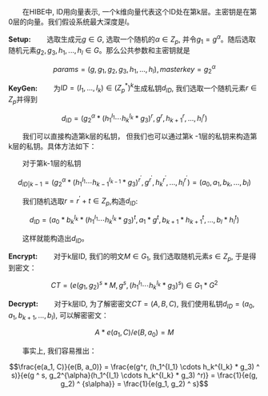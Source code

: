 &emsp;&emsp;在HIBE中, ID用向量表示, 一个k维向量代表这个ID处在第k层。主密钥是在第0层的向量。我们假设系统最大深度是$l$。

**Setup:**
&emsp;&emsp;选取生成元$g \in G$, 选取一个随机的$\alpha \in Z_p$, 并令$g_1 = g^\alpha$。随后选取随机元素$g_2, g_3, h_1, ..., h_l \in G$。那么公共参数和主密钥就是

$$params = (g, g_1, g_2, g_3, h_1, ..., h_l), masterkey = g_2^\alpha$$

**KeyGen:**
&emsp;&emsp;为$ID = (I_1, ..., I_k) \in (Z_p^*)^k$生成私钥$d_{ID}$, 我们选取一个随机元素$r \in Z_p$并得到

$$d_{ID} = (g_2^\alpha * (h_1^{I_1}\cdots h_k^{I_{k}} * g_3) ^ r, g^r, h_{k+1}^r, ..., h_l^r)$$

&emsp;&emsp;我们可以直接构造第k层的私钥， 但我们也可以通过第k -1层的私钥来构造第k层的私钥。具体方法如下：

&emsp;&emsp;对于第k-1层的私钥

$$d_{ID|k-1} = (g_2^\alpha * (h_1^{I_1} \cdots h_{k-1}^{I_{k-1}}*g_3) ^ {r^{'}}, g ^ {r ^ {'}}, h_k^{r ^ {'}}, \ldots, h_l^{r ^ {'}}) = (a_0, a_1, b_k, \ldots, b_l)$$

&emsp;&emsp;我们随机选取$r = r ^ {'} + t \in Z_p$,构造$d_{ID}$:

$$d_{ID} = (a_0 * b_k^{I_k}*(h_1^{I_1} \cdots h_k^{I_k} * g_3) ^ t, a_1 * g ^ t, b_{k+1}*h_{k+1}^t, \ldots, b_l * h_l^t)$$

&emsp;&emsp;这样就能构造出$d_{ID}$。

**Encrypt:**
&emsp;&emsp;对于k层ID, 我们的明文$M \in G_1$, 我们选取随机元素$s \in Z_p$, 于是得到密文：

$$CT = (e(g_1, g_2) ^ s * M, g ^ s, (h_1^{I_1} \cdots h_k^{I_k} * g_3) ^ s) \in G_1 * G^2$$

**Decrypt:**
&emsp;&emsp;对于k层ID, 为了解密密文$CT = (A, B, C)$, 我们使用私钥$d_{ID} = (a_0, a_1, b_{k+1}, \ldots, b_l)$, 可以解密密文：

$$A * e(a_1, C) / e(B, a_0) = M$$

&emsp;&emsp;事实上, 我们容易推出：

$$\frac{e(a_1, C)}{e(B, a_0)} = \frac{e(g^r, (h_1^{I_1} \cdots h_k^{I_k} * g_3) ^ s)}{e(g ^ s, g_2^{\alpha}(h_1^{I_1} \cdots h_k^{I_k} * g_3) ^r)} = \frac{1}{e(g, g_2) ^ {s\alpha}} = \frac{1}{e(g_1, g_2) ^ s}$$